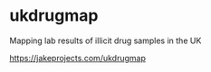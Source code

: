 # ukdrugmap
Mapping lab results of illicit drug samples in the UK

https://jakeprojects.com/ukdrugmap
